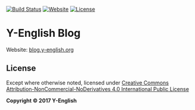 [![Build Status](https://travis-ci.org/Y-English/Y-English-Blog.svg)](https://travis-ci.org/Y-English/Y-English-Blog)
[![Website](https://img.shields.io/website-up-down-green-red/http/blog.y-english.org.svg)](http://blog.y-english.org/)
[![License](https://img.shields.io/badge/license-CC4.0%20BY--NC--ND-orange.svg)](/LICENSE.md)

# Y-English Blog
Website: [blog.y-english.org](http://blog.y-english.org)

## License
Except where otherwise noted, licensed under [Creative Commons Attribution-NonCommercial-NoDerivatives 4.0 International Public License](/LICENSE.md)

**Copyright &copy; 2017 Y-English**
